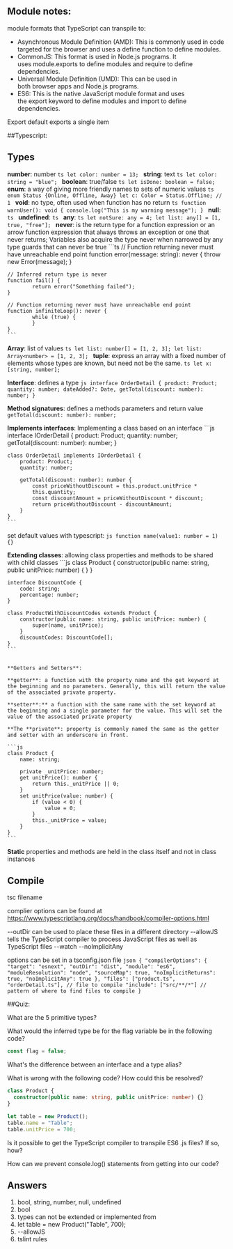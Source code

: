 ## Module notes:

module formats that TypeScript can transpile to:
* Asynchronous Module Definition (AMD): This is commonly used in code targeted for the browser and uses a define function to define modules.
* CommonJS: This format is used in Node.js programs. It uses module.exports to define modules and require to define dependencies.
* Universal Module Definition (UMD): This can be used in both browser apps and Node.js programs.
* ES6: This is the native JavaScript module format and uses the export keyword to define modules and import to define dependencies.

Export default exports a single item



##Typescript:

## Types
**number**: number
	```ts
	let color: number = 13;
	```
**string**: text
	```ts
	let color: string = "blue";
	```
**boolean**: true/false
	```ts
	let isDone: boolean = false;
	```
**enum**: a way of giving more friendly names to sets of numeric values
	```ts
	enum Status {Online, Offline, Away}
	let c: Color = Status.Offline; // 1
	```
**void**: no type, often used when function has no return
	```ts
	function warnUser(): void {
    console.log("This is my warning message");
	}
	```
**null**:
	```ts
	```
**undefined**:
	```ts
	```
**any**:
	```ts
	let notSure: any = 4;
	let list: any[] = [1, true, "free"];
	```
**never**: is the return type for a function expression or an arrow function expression that always throws an exception or one that never returns; Variables also acquire the type never when narrowed by any type guards that can never be true
	```ts
	// Function returning never must have unreachable end point
	function error(message: string): never {
			throw new Error(message);
	}

	// Inferred return type is never
	function fail() {
			return error("Something failed");
	}

	// Function returning never must have unreachable end point
	function infiniteLoop(): never {
			while (true) {
			}
	}
	```
**Array**: list of values
	```ts
	let list: number[] = [1, 2, 3];
	let list: Array<number> = [1, 2, 3];
	```
**tuple**: express an array with a fixed number of elements whose types are known, but need not be the same.
	```ts
	let x: [string, number];
	```

**Interface**: defines a type
	```js
	interface OrderDetail {
		product: Product;
		quantity: number;
		dateAdded?: Date,
 		getTotal(discount: number): number;
	}
	```


**Method signatures**: defines a methods parameters and return value
	`getTotal(discount: number): number;` 

**Implements interfaces**: Implementing a class based on an interface
	```js
	interface IOrderDetail {
		product: Product;
		quantity: number;
		getTotal(discount: number): number;
	}

	class OrderDetail implements IOrderDetail {
		product: Product;
		quantity: number;

		getTotal(discount: number): number {
			const priceWithoutDiscount = this.product.unitPrice *  
			this.quantity;
			const discountAmount = priceWithoutDiscount * discount;
			return priceWithoutDiscount - discountAmount;
		}
	}
	```

set default values with typescript:
	```js
	function name(value1: number = 1) {}
	```

**Extending classes**: allowing class properties and methods to be shared with child classes
	```js
	class Product {
		constructor(public name: string, public unitPrice: number) {
		}
	}

	interface DiscountCode {
		code: string;
		percentage: number;
	}

	class ProductWithDiscountCodes extends Product {
		constructor(public name: string, public unitPrice: number) {
			super(name, unitPrice);
		}
		discountCodes: DiscountCode[];
	}
	```


	**Getters and Setters**:

	**getter**: a function with the property name and the get keyword at the beginning and no parameters. Generally, this will return the value of the associated private property.

	**setter**:** a function with the same name with the set keyword at the beginning and a single parameter for the value. This will set the value of the associated private property

	**The **private**: property is commonly named the same as the getter and setter with an underscore in front.

	```js
	class Product {
		name: string;

		private _unitPrice: number;
		get unitPrice(): number {
			return this._unitPrice || 0;
		}
		set unitPrice(value: number) {
			if (value < 0) {
				value = 0;
			}
			this._unitPrice = value;
		}
	}
	```

**Static** properties and methods are held in the class itself and not in class instances

## Compile

tsc filename

complier options can be found at https://www.typescriptlang.org/docs/handbook/compiler-options.html

--outDir can be used to place these files in a different directory
--allowJS tells the TypeScript compiler to process JavaScript files as well as TypeScript files
--watch 
--noImplicitAny

options can be set in a tsconfig.json file
	```json
	{
		"compilerOptions": {
			"target": "esnext",
			"outDir": "dist",
			"module": "es6",
			"moduleResolution": "node",
			"sourceMap": true,
			"noImplicitReturns": true,
			"noImplicitAny": true
		},
		"files": ["product.ts", "orderDetail.ts"], // file to compile
		"include": ["src/**/*"] // pattern of where to find files to compile
	}
	```


##Quiz:

What are the 5 primitive types?

What would the inferred type be for the flag variable be in the following code?
```ts
const flag = false;
```

What's the difference between an interface and a type alias?

What is wrong with the following code? How could this be resolved?
```ts
class Product {
  constructor(public name: string, public unitPrice: number) {}
}

let table = new Product();
table.name = "Table";
table.unitPrice = 700;
```

Is it possible to get the TypeScript compiler to transpile ES6 .js files? If so, how?

How can we prevent console.log() statements from getting into our code?



## Answers

1. bool, string, number, null, undefined
2. bool
3. types can not be extended or implemented from
4. let table = new Product("Table", 700);
5. --allowJS
6. tslint rules